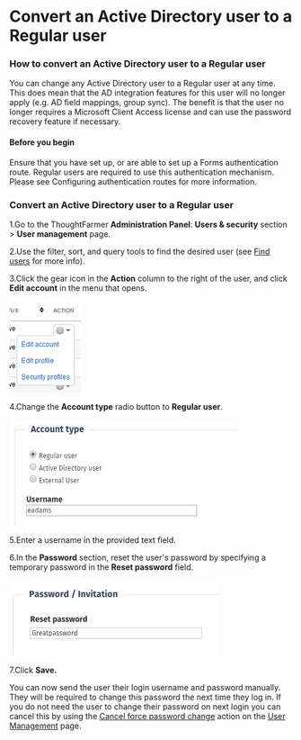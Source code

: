 # Convert an Active Directory user to a Regular user



### How to convert an Active Directory user to a Regular user

You can change any Active Directory user to a Regular user at any time. This does mean that the AD integration features for this user will no longer apply \(e.g. AD field mappings, group sync\). The benefit is that the user no longer requires a Microsoft Client Access license and can use the password recovery feature if necessary.

#### Before you begin

Ensure that you have set up, or are able to set up a Forms authentication route. Regular users are required to use this authentication mechanism. Please see Configuring authentication routes for more information.

### Convert an Active Directory user to a Regular user

1.Go to the ThoughtFarmer **Administration Panel**: **Users & security** section &gt; **User management** page.

2.Use the filter, sort, and query tools to find the desired user \(see [Find users](../find-users.md) for more info\).

3.Click the gear icon in the **Action** column to the right of the user, and click **Edit account** in the menu that opens.

![](../../../.gitbook/assets/3%20%2847%29.png)

4.Change the **Account type** radio button to **Regular user**.

![](../../../.gitbook/assets/2%20%2829%29.jpg)

5.Enter a username in the provided text field.

6.In the **Password** section, reset the user's password by specifying a temporary password in the **Reset password** field.

![](../../../.gitbook/assets/4%20%2844%29.png)

7.Click **Save.**

You can now send the user their login username and password manually. They will be required to change this password the next time they log in. If you do not need the user to change their password on next login you can cancel this by using the [Cancel force password change](https://community.thoughtfarmer.com/content/105892) action on the [User Management](https://community.thoughtfarmer.com/content/105965) page.

